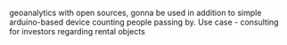  geoanalytics with open sources, gonna be used in addition to simple arduino-based device counting people passing by. Use case - consulting for investors regarding rental objects
